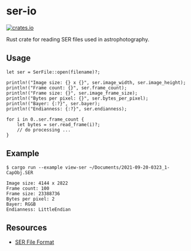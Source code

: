 # ser-io

[![crates.io](https://img.shields.io/crates/v/ser-io.svg)](https://crates.io/crates/ser-io)

Rust crate for reading SER files used in astrophotography.

## Usage

```rust,no_run,ignore
let ser = SerFile::open(filename)?;

println!("Image size: {} x {}", ser.image_width, ser.image_height);
println!("Frame count: {}", ser.frame_count);
println!("Frame size: {}", ser.image_frame_size);
println!("Bytes per pixel: {}", ser.bytes_per_pixel);
println!("Bayer: {:?}", ser.bayer);
println!("Endianness: {:?}", ser.endianness);

for i in 0..ser.frame_count {
    let bytes = ser.read_frame(i)?;
    // do processing ...
}
```

## Example

```text,no_run,ignore
$ cargo run --example view-ser ~/Documents/2021-09-20-0323_1-CapObj.SER
 
Image size: 4144 x 2822
Frame count: 100
Frame size: 23388736
Bytes per pixel: 2
Bayer: RGGB
Endianness: LittleEndian
```

## Resources

- [SER File Format](http://www.grischa-hahn.homepage.t-online.de/astro/ser/)